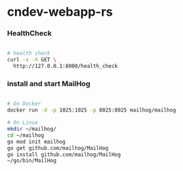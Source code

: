 # cndev-webapp-rs


### HealthCheck
```bash

# health check
curl -v -X GET \
  http://127.0.0.1:8000/health_check

```

### install and start MailHog
```bash

# On Docker
docker run -d -p 1025:1025 -p 8025:8025 mailhog/mailhog

# On Linux
mkdir ~/mailhog/
cd ~/mailhog
go mod init mailhog
go get github.com/mailhog/MailHog
go install github.com/mailhog/MailHog
~/go/bin/MailHog

```